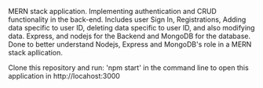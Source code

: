 MERN stack application. Implementing authentication and CRUD functionality in the back-end. Includes user Sign In, Registrations, Adding data specific to user ID, deleting data specific to user ID, and also modifying data. Express, and nodejs for the Backend and MongoDB for the database. Done to better understand Nodejs, Express and MongoDB's role in a MERN stack apllication.

Clone this repository and run: 'npm start' in the command line to open this application in http://locahost:3000
